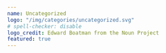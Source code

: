 ```yaml
---
name: Uncategorized
logo: "/img/categories/uncategorized.svg"
# spell-checker: disable
logo_credit: Edward Boatman from the Noun Project
featured: true
---
```

